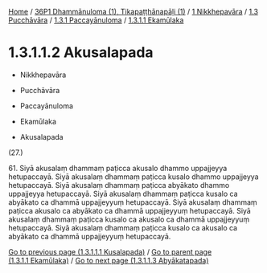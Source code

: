 
[Home](/) / [36P1 Dhammānuloma (1), Tikapaṭṭhānapāḷi (1)](../../../...md) / [1 Nikkhepavāra](../../...md) / [1.3 Pucchāvāra](../...md) / [1.3.1 Paccayānuloma](...md) / [1.3.1.1 Ekamūlaka](../36P1/1/1.3/1.3.1/1.3.1.1.md)

# 1.3.1.1.2 Akusalapada

* Nikkhepavāra

* Pucchāvāra

* Paccayānuloma

* Ekamūlaka

* Akusalapada

(27.)

61\. Siyā akusalaṃ dhammaṃ paṭicca akusalo dhammo uppajjeyya hetupaccayā. Siyā akusalaṃ dhammaṃ paṭicca kusalo dhammo uppajjeyya hetupaccayā. Siyā akusalaṃ dhammaṃ paṭicca abyākato dhammo uppajjeyya hetupaccayā. Siyā akusalaṃ dhammaṃ paṭicca kusalo ca abyākato ca dhammā uppajjeyyuṃ hetupaccayā. Siyā akusalaṃ dhammaṃ paṭicca akusalo ca abyākato ca dhammā uppajjeyyuṃ hetupaccayā. Siyā akusalaṃ dhammaṃ paṭicca kusalo ca akusalo ca dhammā uppajjeyyuṃ hetupaccayā. Siyā akusalaṃ dhammaṃ paṭicca kusalo ca akusalo ca abyākato ca dhammā uppajjeyyuṃ hetupaccayā.

[Go to previous page (1.3.1.1.1 Kusalapada)](1.3.1.1.1.md) / [Go to parent page (1.3.1.1 Ekamūlaka)](../36P1/1/1.3/1.3.1/1.3.1.1.md) / [Go to next page (1.3.1.1.3 Abyākatapada)](1.3.1.1.3.md)


